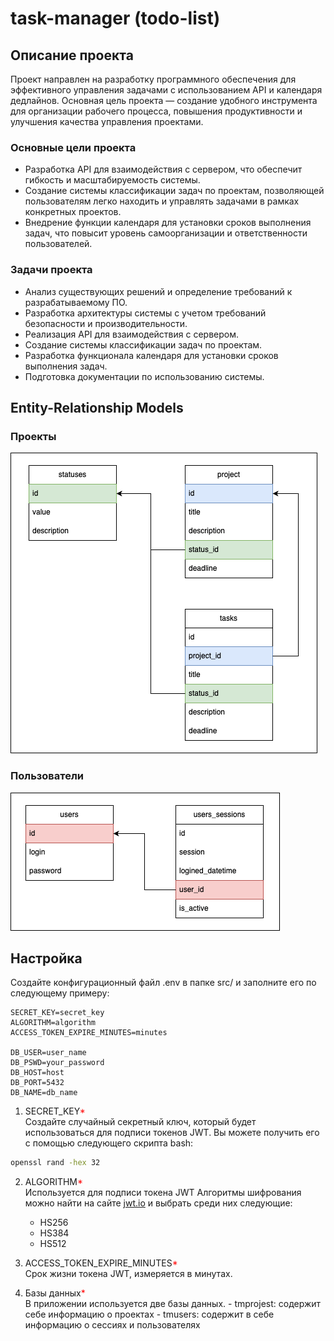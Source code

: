 # task-manager (todo-list)

## Описание проекта
Проект направлен на разработку программного обеспечения для эффективного управления задачами с использованием API и календаря дедлайнов. Основная цель проекта — создание удобного инструмента для организации рабочего процесса, повышения продуктивности и улучшения качества управления проектами.

### Основные цели проекта
* Разработка API для взаимодействия с сервером, что обеспечит гибкость и масштабируемость системы.
* Создание системы классификации задач по проектам, позволяющей пользователям легко находить и управлять задачами в рамках конкретных проектов.
* Внедрение функции календаря для установки сроков выполнения задач, что повысит уровень самоорганизации и ответственности пользователей.

### Задачи проекта
* Анализ существующих решений и определение требований к разрабатываемому ПО.
* Разработка архитектуры системы с учетом требований безопасности и производительности.
* Реализация API для взаимодействия с сервером.
* Создание системы классификации задач по проектам.
* Разработка функционала календаря для установки сроков выполнения задач.
* Подготовка документации по использованию системы.

## Entity-Relationship Models

### Проекты

![plot](./public/ER-model-projects.png)

### Пользователи

![plot](./public/ER-model-users.png)

## Настройка

   Создайте конфигурационный файл .env в папке src/ и заполните его по следующему примеру:

   ```.env
   SECRET_KEY=secret_key
   ALGORITHM=algorithm
   ACCESS_TOKEN_EXPIRE_MINUTES=minutes

   DB_USER=user_name
   DB_PSWD=your_password
   DB_HOST=host
   DB_PORT=5432
   DB_NAME=db_name
   ```

   1. SECRET_KEY<span style="color:red">*</span><br>
   Создайте случайный секретный ключ, который будет использоваться для подписи токенов JWT.
   Вы можете получить его с помощью следующего скрипта bash:
   ```bash
   openssl rand -hex 32
   ```

   2. ALGORITHM<span style="color:red">*</span><br>
   Используется для подписи токена JWT
   Алгоритмы шифрования можно найти на сайте [jwt.io](https://jwt.io/) и выбрать среди них следующие:
       - HS256
       - HS384
       - HS512


   3. ACCESS_TOKEN_EXPIRE_MINUTES<span style="color:red">*</span><br>
   Срок жизни токена JWT, измеряется в минутах.


   4. Базы данных<span style="color:red">*</span><br>
   В приложении используется две базы данных.
    - tmprojest: содержит себе информацию о проектах
    - tmusers: содержит в себе информацию о сессиях и пользователях